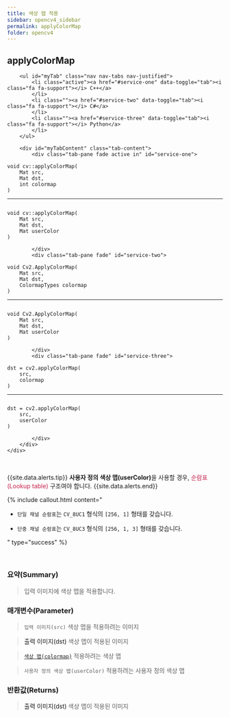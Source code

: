 ```yaml
---
title: 색상 맵 적용
sidebar: opencv4_sidebar
permalink: applyColorMap
folder: opencv4
---
```


<div class="row">
    <div class="col-lg-12">
        <h2 class="page-header">applyColorMap</h2>
    </div>
    <div class="col-lg-12">

        <ul id="myTab" class="nav nav-tabs nav-justified">
            <li class="active"><a href="#service-one" data-toggle="tab"><i class="fa fa-support"></i> C++</a>
            </li>
            <li class=""><a href="#service-two" data-toggle="tab"><i class="fa fa-support"></i> C#</a>
            </li>
            <li class=""><a href="#service-three" data-toggle="tab"><i class="fa fa-support"></i> Python</a>
            </li>
        </ul>

        <div id="myTabContent" class="tab-content">
            <div class="tab-pane fade active in" id="service-one">
<pre class="prettyprint"><code class="language-cpp">void cv::applyColorMap(
    Mat src,
    Mat dst,
    int colormap
)
<hr>
void cv::applyColorMap(
    Mat src,
    Mat dst,
    Mat userColor
)</code></pre>
            </div>
            <div class="tab-pane fade" id="service-two">
<pre class="prettyprint"><code class="language-cs">void Cv2.ApplyColorMap(
    Mat src,
    Mat dst,
    ColormapTypes colormap
)
<hr>
void Cv2.ApplyColorMap(
    Mat src,
    Mat dst,
    Mat userColor
)</code></pre>
            </div>
            <div class="tab-pane fade" id="service-three">
<pre class="prettyprint"><code class="language-py">dst = cv2.applyColorMap(
    src,
    colormap
)
<hr>
dst = cv2.applyColorMap(
    src,
    userColor
)</code></pre>
            </div>
        </div>
    </div>
</div>

<br>

{{site.data.alerts.tip}}
<b>사용자 정의 색상 맵(userColor)</b>을 사용할 경우, <font color="#c7254e">순람표(Lookup table)</font> 구조여야 합니다.
{{site.data.alerts.end}}

{% include callout.html content="

- `단일 채널 순람표`는 `CV_8UC1` 형식의 `[256, 1]` 형태를 갖습니다.
  
- `단중 채널 순람표`는 `CV_8UC3` 형식의 `[256, 1, 3]` 형태를 갖습니다.

" type="success" %}

<br>

### 요약(Summary)

> 입력 이미지에 색상 맵을 적용합니다.

### 매개변수(Parameter)

> `입력 이미지(src)` 색상 맵을 적용하려는 이미지

> <a data-toggle="tooltip" data-original-title="{{site.data.glossary.only_C_CS}}">출력 이미지(dst)</a> 색상 맵이 적용된 이미지

> [`색상 맵(colormap)`](ColormapTypes) 적용하려는 색상 맵

> `사용자 정의 색상 맵(userColor)` 적용하려는 사용자 정의 색상 맵 

### 반환값(Returns)

> <a data-toggle="tooltip" data-original-title="{{site.data.glossary.only_Python}}">출력 이미지(dst)</a> 색상 맵이 적용된 이미지